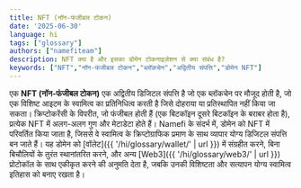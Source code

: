 ```yaml
---
title: NFT (नॉन-फंजीबल टोकन)
date: '2025-06-30'
language: hi
tags: ["glossary"]
authors: ["namefiteam"]
description: NFT क्या है और इसका डोमेन टोकनाइज़ेशन से क्या संबंध है?
keywords: ["NFT","नॉन-फंजीबल टोकन","ब्लॉकचेन","अद्वितीय संपत्ति","डोमेन NFT"]
---
```


एक **NFT (नॉन-फंजीबल टोकन)** एक अद्वितीय डिजिटल संपत्ति है जो एक ब्लॉकचेन पर मौजूद होती है, जो एक विशिष्ट आइटम के स्वामित्व का प्रतिनिधित्व करती है जिसे दोहराया या प्रतिस्थापित नहीं किया जा सकता। क्रिप्टोकरेंसी के विपरीत, जो फंजीबल होती हैं (एक बिटकॉइन दूसरे बिटकॉइन के बराबर होता है), प्रत्येक NFT में अलग-अलग गुण और मेटाडेटा होते हैं। Namefi के संदर्भ में, डोमेन को NFT में परिवर्तित किया जाता है, जिससे वे स्वामित्व के क्रिप्टोग्राफिक प्रमाण के साथ व्यापार योग्य डिजिटल संपत्ति बन जाते हैं। यह डोमेन को [वॉलेट]({{ '/hi/glossary/wallet/' | url }}) में संग्रहीत करने, बिना बिचौलियों के तुरंत स्थानांतरित करने, और अन्य [Web3]({{ '/hi/glossary/web3/' | url }}) प्रोटोकॉल के साथ एकीकृत करने की अनुमति देता है, जबकि उनकी विशिष्टता और सत्यापन योग्य स्वामित्व इतिहास को बनाए रखता है।